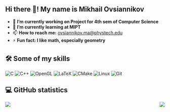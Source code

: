 ## Hi there 👋! My name is Mikhail Ovsiannikov
- 🔭 **I’m currently working on Project for 4th sem of Computer Science**
- 🌱 **I’m currently learning at MIPT**
- 📫 **How to reach me:** ovsiannikov.ma@phystech.edu
- ⚡  **Fun fact: I like math, especially geometry**

## 🛠 Some of my skills
![C](https://img.shields.io/badge/-C-00009C?style=plastic&logo=c&logoColor=grey&logoWidth=15&logoSize=10)
![C++](https://img.shields.io/badge/-C++-00009C?style=plastic&logo=C%2B%2B&logoColor=blue&logoWidth=18)
![OpenGL](https://img.shields.io/badge/-OpenGL-00009C?style=plastic&logo=OpenGL&logoColor=76A799&logoWidth=18)
![LaTeX](https://img.shields.io/badge/-LaTeX-00009C?style=plastic&logo=Latex&logoColor=02C088&logoWidth=18)
![CMake](https://img.shields.io/badge/-CMake/Make-00009C?style=plastic&logo=CMake)
![Linux](https://img.shields.io/badge/-Linux-00009C?style=plastic&logo=Linux&logoColor=black&logoWidth=18)
![Git](https://img.shields.io/badge/-Git-00009C?style=plastic&logo=Git&logoWidth=18)



## :computer: GitHub statistics
<a href="https://github.com/OAMichael">
  <img align="center" src="https://github-readme-stats-eight-theta.vercel.app/api/top-langs/?username=OAMichael&theme=tokyonight" />
</a>
<a href="https://github.com/OAMichael">
  <img align="right" src="https://github-readme-stats-eight-theta.vercel.app/api?username=OAMichael&count_private=true&show_icons=true&theme=tokyonight" />
</a>


<!--
**OAMichael/OAMichael** is a ✨ _special_ ✨ repository because its `README.md` (this file) appears on your GitHub profile.

Here are some ideas to get you started: -->

